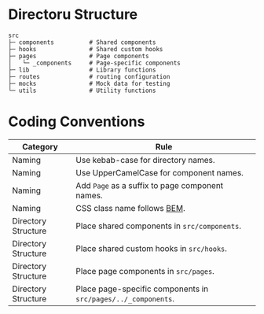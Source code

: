 # Directoru Structure
```
src
├─ components          # Shared components
├─ hooks               # Shared custom hooks
├─ pages               # Page components
│   └─ _components     # Page-specific components
├─ lib                 # Library functions
├─ routes              # routing configuration
├─ mocks               # Mock data for testing
└─ utils               # Utility functions
```

# Coding Conventions
| Category            | Rule                                                          |
|---------------------|---------------------------------------------------------------|
| Naming              | Use kebab-case for directory names.                           |
| Naming              | Use UpperCamelCase for component names.                       |
| Naming              | Add `Page` as a suffix to page component names.               |
| Naming              | CSS class name follows [BEM](https://getbem.com/).            |
| Directory Structure | Place shared components in `src/components`.                  |
| Directory Structure | Place shared custom hooks in `src/hooks`.                     |
| Directory Structure | Place page components in `src/pages`.                         |
| Directory Structure | Place page-specific components in `src/pages/../_components`. |
